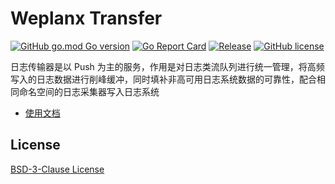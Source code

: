 # Weplanx Transfer

[![GitHub go.mod Go version](https://img.shields.io/github/go-mod/go-version/weplanx/transfer?style=flat-square)](https://github.com/weplanx/transfer)
[![Go Report Card](https://goreportcard.com/badge/github.com/weplanx/transfer?style=flat-square)](https://goreportcard.com/report/github.com/weplanx/transfer)
[![Release](https://img.shields.io/github/v/release/weplanx/transfer.svg?style=flat-square)](https://github.com/weplanx/transfer)
[![GitHub license](https://img.shields.io/github/license/weplanx/transfer?style=flat-square)](https://raw.githubusercontent.com/weplanx/transfer/main/LICENSE)

日志传输器是以 Push 为主的服务，作用是对日志类流队列进行统一管理，将高频写入的日志数据进行削峰缓冲，同时填补非高可用日志系统数据的可靠性，配合相同命名空间的日志采集器写入日志系统

- [使用文档](https://www.yuque.com/kainonly/weplanx)

## License

[BSD-3-Clause License](https://github.com/weplanx/transfer/blob/main/LICENSE)